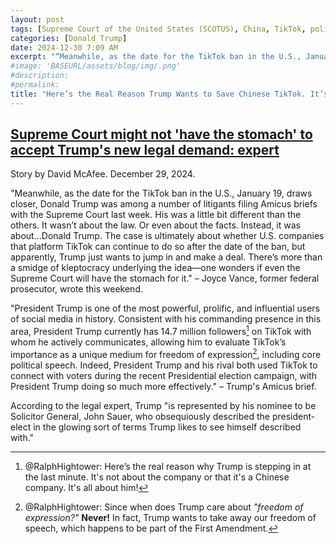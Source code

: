 ```yaml
---
layout: post
tags: [Supreme Court of the United States (SCOTUS), China, TikTok, politics]
categories: [Donald Trump]
date: 2024-12-30 7:09 AM
excerpt: "“Meanwhile, as the date for the TikTok ban in the U.S., January 19, draws closer, Donald Trump was among a number of litigants filing Amicus briefs with the Supreme Court last week. His was a little bit different than the others. It wasn’t about the law. Or even about the facts. Instead, it was about…Donald Trump. The case is ultimately about whether U.S. companies that platform TikTok can continue to do so after the date of the ban, but apparently, Trump just wants to jump in and make a deal. There’s more than a smidge of kleptocracy underlying the idea—one wonders if even the Supreme Court will have the stomach for it.” – Joyce Vance, former federal prosecutor"
#image: 'BASEURL/assets/blog/img/.png'
#description:
#permalink:
title: "Here’s the Real Reason Trump Wants to Save Chinese TikTok. It’s All About Him!"
---
```



## [Supreme Court might not 'have the stomach' to accept Trump's new legal demand: expert](https://www.rawstory.com/vance-trump-supreme-court-tiktok/)

Story by David McAfee. December 29, 2024.

"Meanwhile, as the date for the TikTok ban in the U.S., January 19, draws closer, Donald Trump was among a number of litigants filing Amicus briefs with the Supreme Court last week. His was a little bit different than the others. It wasn’t about the law. Or even about the facts. Instead, it was about…Donald Trump. The case is ultimately about whether U.S. companies that platform TikTok can continue to do so after the date of the ban, but apparently, Trump just wants to jump in and make a deal. There’s more than a smidge of kleptocracy underlying the idea—one wonders if even the Supreme Court will have the stomach for it." – Joyce Vance, former federal prosecutor, wrote this weekend. 

"President Trump is one of the most powerful, prolific, and influential users of social media in history. Consistent with his commanding presence in this area, President Trump currently has 14.7 million followers[^21] on TikTok with whom he actively communicates, allowing him to evaluate TikTok’s importance as a unique medium for freedom of expression[^22], including core political speech. Indeed, President Trump and his rival both used TikTok to connect with voters during the recent Presidential election campaign, with President Trump doing so much more effectively." – Trump's Amicus brief.

[^21]: @RalphHightower: Here’s the real reason why Trump is stepping in at the last minute. It's not about the company or that it's a Chinese company. It's all about him!

[^22]: @RalphHightower: Since when does Trump care about *"freedom of expression?"* **Never!** In fact, Trump wants to take away our freedom of speech, which happens to be part of the First Amendment.

According to the legal expert, Trump "is represented by his nominee to be Solicitor General, John Sauer, who obsequiously described the president-elect in the glowing sort of terms Trump likes to see himself described with."
